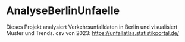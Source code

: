 # AnalyseBerlinUnfaelle
Dieses Projekt analysiert Verkehrsunfalldaten in Berlin und visualisiert Muster und Trends.
csv von 2023: https://unfallatlas.statistikportal.de/ 